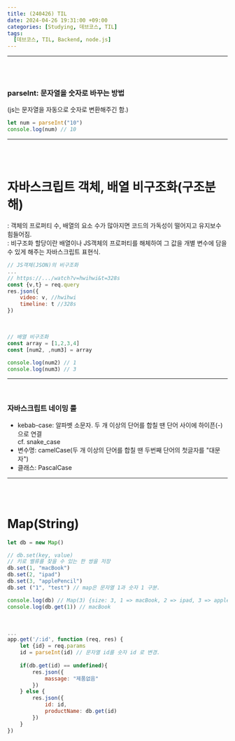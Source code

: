 ```yaml
---
title: (240426) TIL
date: 2024-04-26 19:31:00 +09:00
categories: [Studying, 데브코스, TIL]
tags: 
  [데브코스, TIL, Backend, node.js]
---
```



---

<br>
<br>

### parseInt: 문자열을 숫자로 바꾸는 방법
(js는 문자열을 자동으로 숫자로 변환해주긴 함.)
```jsx
let num = parseInt("10") 
console.log(num) // 10
```
---
<br><br>

자바스크립트 객체, 배열 비구조화(구조분해)
===
: 객체의 프로퍼티 수, 배열의 요소 수가 많아지면 코드의 가독성이 떨어지고 유지보수 힘들어짐.<br>
: 비구조화 할당이란 배열이나 JS객체의 프로퍼티를 해체하여 그 값을 개별 변수에 담을 수 있게 해주는 자바스크립트 표현식.
```jsx
// JS객체(JSON)의 비구조화
...
// https://.../watch?v=hwihwi&t=328s
const {v,t} = req.query
res.json({
    video: v, //hwihwi
    timeline: t //328s
})
```
<br>

```jsx
// 배열 비구조화
const array = [1,2,3,4]
const [num2, ,num3] = array

console.log(num2) // 1
console.log(num3) // 3
```

---
<br>

### 자바스크립트 네이밍 룰
- kebab-case: 알파벳 소문자. 두 개 이상의 단어를 합칠 땐 단어 사이에 하이픈(-)으로 연결 <br>
cf. snake_case
- 변수명: camelCase(두 개 이상의 단어를 합칠 땐 두번째 단어의 첫글자를 "대문자")
- 클래스: PascalCase

---
<br><br>

Map(String)
===

```jsx
let db = new Map()

// db.set(key, value) 
// 키로 벨류를 찾을 수 있는 한 쌍을 저장
db.set(1, "macBook")
db.set(2, "ipad")
db.set(3, "applePencil")
db.set ("1", "test") // map은 문자열 1과 숫자 1 구분.

console.log(db) // Map(3) {size: 3, 1 => macBook, 2 => ipad, 3 => applePencil}
console.log(db.get(1)) // macBook
```
<br>

```jsx
...
app.get('/:id', function (req, res) {
    let {id} = req.params
    id = parseInt(id) // 문자열 id를 숫자 id 로 변경.
    
    if(db.get(id) == undefined){
        res.json({
            massage: "제품없음"
        })
    } else {
        res.json({
            id: id,
            productName: db.get(id)
        })
    }
})
```


